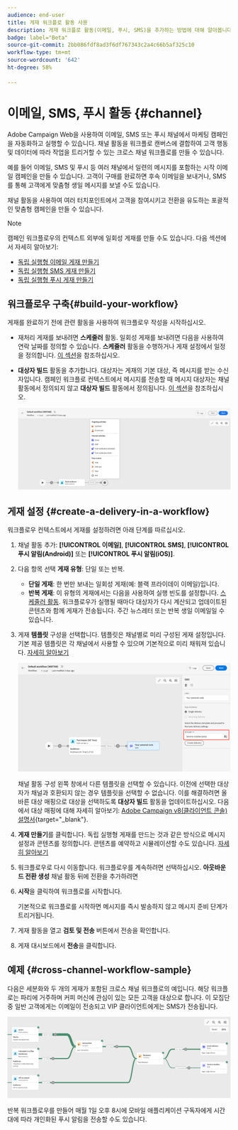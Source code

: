 ```yaml
---
audience: end-user
title: 게재 워크플로 활동 사용
description: 게재 워크플로 활동(이메일, 푸시, SMS)을 추가하는 방법에 대해 알아봅니다.
badge: label="Beta"
source-git-commit: 2bb086fdf8ad3f6df767343c2a4c66b5af325c10
workflow-type: tm+mt
source-wordcount: '642'
ht-degree: 58%

---
```



# 이메일, SMS, 푸시 활동 {#channel}

Adobe Campaign Web을 사용하여 이메일, SMS 또는 푸시 채널에서 마케팅 캠페인을 자동화하고 실행할 수 있습니다. 채널 활동을 워크플로 캔버스에 결합하여 고객 행동 및 데이터에 따라 작업을 트리거할 수 있는 크로스 채널 워크플로를 만들 수 있습니다.

예를 들어 이메일, SMS 및 푸시 등 여러 채널에서 일련의 메시지를 포함하는 시작 이메일 캠페인을 만들 수 있습니다. 고객이 구매를 완료하면 후속 이메일을 보내거나, SMS를 통해 고객에게 맞춤형 생일 메시지를 보낼 수도 있습니다.

채널 활동을 사용하여 여러 터치포인트에서 고객을 참여시키고 전환을 유도하는 포괄적인 맞춤형 캠페인을 만들 수 있습니다.

>[!NOTE]
>
>캠페인 워크플로우의 컨텍스트 외부에 일회성 게재를 만들 수도 있습니다. 다음 섹션에서 자세히 알아보기:
>* [독립 실행형 이메일 게재 만들기](../../email/create-email.md)
>* [독립 실행형 SMS 게재 만들기](../../sms/create-sms.md)
>* [독립 실행형 푸시 게재 만들기](../../push/create-push.md)

## 워크플로우 구축{#build-your-workflow}

게재를 완료하기 전에 관련 활동을 사용하여 워크플로우 작성을 시작하십시오.

* 재처리 게재를 보내려면 **스케줄러** 활동. 일회성 게재를 보내려면 다음을 사용하여 연락 날짜를 정의할 수 있습니다. **스케줄러** 활동을 수행하거나 게재 설정에서 일정을 정의합니다. [이 섹션](scheduler.md)을 참조하십시오.

* **대상자 빌드** 활동을 추가합니다. 대상자는 게재의 기본 대상, 즉 메시지를 받는 수신자입니다. 캠페인 워크플로 컨텍스트에서 메시지를 전송할 때 메시지 대상자는 채널 활동에서 정의되지 않고 **대상자 빌드** 활동에서 정의됩니다. [이 섹션](build-audience.md)을 참조하십시오.

  ![](../../msg/assets/add-delivery-in-wf.png)

## 게재 설정 {#create-a-delivery-in-a-workflow}

워크플로우 컨텍스트에서 게재를 설정하려면 아래 단계를 따르십시오.

1. 채널 활동 추가: **[!UICONTROL 이메일]**, **[!UICONTROL SMS]**, **[!UICONTROL 푸시 알림(Android)]** 또는 **[!UICONTROL 푸시 알림(iOS)]**.

1. 다음 항목 선택 **게재 유형**: 단일 또는 반복.

   * **단일 게재**: 한 번만 보내는 일회성 게재(예: 블랙 프라이데이 이메일)입니다.
   * **반복 게재**: 이 유형의 게재에서는 다음을 사용하여 실행 빈도를 설정합니다. [스케줄러 활동](scheduler.md). 워크플로우가 실행될 때마다 대상자가 다시 계산되고 업데이트된 콘텐츠와 함께 게재가 전송됩니다. 주간 뉴스레터 또는 반복 생일 이메일일 수 있습니다.

1. 게재 **템플릿** 구성을 선택합니다. 템플릿은 채널별로 미리 구성된 게재 설정입니다. 기본 제공 템플릿은 각 채널에서 사용할 수 있으며 기본적으로 미리 채워져 있습니다. [자세히 알아보기](../../msg/delivery-template.md)

   ![](../assets/delivery-activity-in-wf.png)


   채널 활동 구성 왼쪽 창에서 다른 템플릿을 선택할 수 있습니다. 이전에 선택한 대상자가 채널과 호환되지 않는 경우 템플릿을 선택할 수 없습니다. 이를 해결하려면 올바른 대상 매핑으로 대상을 선택하도록 **대상자 빌드** 활동을 업데이트하십시오. 다음에서 대상 매핑에 대해 자세히 알아보기: [Adobe Campaign v8(클라이언트 콘솔) 설명서](https://experienceleague.adobe.com/docs/campaign/campaign-v8/audience/add-profiles/target-mappings.html){target="_blank"}.

1. **게재 만들기**&#x200B;를 클릭합니다. 독립 실행형 게재를 만드는 것과 같은 방식으로 메시지 설정과 콘텐츠를 정의합니다. 콘텐츠를 예약하고 시뮬레이션할 수도 있습니다. [자세히 알아보기](../../msg/gs-messages.md)

1. 워크플로우로 다시 이동합니다. 워크플로우를 계속하려면 선택하십시오. **아웃바운드 전환 생성** 채널 활동 뒤에 전환을 추가하려면

1. **시작**&#x200B;을 클릭하여 워크플로를 시작합니다.

   기본적으로 워크플로를 시작하면 메시지를 즉시 발송하지 않고 메시지 준비 단계가 트리거됩니다.

1. 게재 활동을 열고 **검토 및 전송** 버튼에서 전송을 확인합니다.

1. 게재 대시보드에서 **전송**&#x200B;을 클릭합니다.

## 예제 {#cross-channel-workflow-sample}

다음은 세분화와 두 개의 게재가 포함된 크로스 채널 워크플로의 예입니다. 해당 워크플로는 파리에 거주하며 커피 머신에 관심이 있는 모든 고객을 대상으로 합니다. 이 모집단 중 일반 고객에게는 이메일이 전송되고 VIP 클라이언트에게는 SMS가 전송됩니다.

![](../assets/workflow-channel-example.png)
<!--
description, which use case you can perform (common other activities that you can link before of after the activity)

how to add and configure the activity

example of a configured activity within a workflow
The Email delivery activity allows you to configure the sending an email in a workflow. 

-->

반복 워크플로우를 만들어 매월 1일 오후 8시에 모바일 애플리케이션 구독자에게 시간대에 따라 개인화된 푸시 알림을 전송할 수도 있습니다.

<!-- Scheduled emails available?

This can be a single send email and sent just once, or it can be a recurring email.
* Single send emails are standard emails, sent once.
* Recurring emails allow you to send the same email multiple times to different targets over a defined period. You can aggregate the deliveries per period in order to get reports that correspond to your needs.

When linked to a scheduler, you can define recurring emails.
Email recipients are defined upstream of the activity in the same workflow, via an Audience targeting activity.

-->


<!--The message preparation is triggered according to the workflow execution parameters. From the message dashboard, you can select whether to request or not a manual confirmation to send the message (required by default). You can start the workflow manually or place a scheduler activity in the workflow to automate execution.-->
